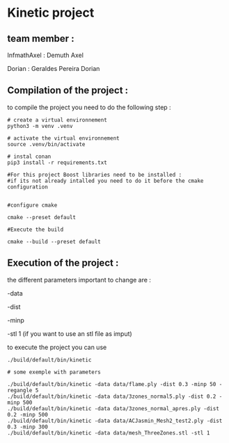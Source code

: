# Kinetic project

## team member :

InfmathAxel : Demuth Axel

Dorian : Geraldes Pereira Dorian

## Compilation of the project :



to compile the project you need to do the following step :
```
# create a virtual environnement 
python3 -m venv .venv

# activate the virtual environnement 
source .venv/bin/activate

# instal conan 
pip3 install -r requirements.txt

#For this project Boost libraries need to be installed :
#if its not already intalled you need to do it before the cmake configuration 


#configure cmake

cmake --preset default

#Execute the build 

cmake --build --preset default
```
## Execution of the project :
the different parameters important to change are :

-data 

-dist 

-minp 

-stl 1  (if you want to use an stl file as imput)

to execute the project you can use 
```
./build/default/bin/kinetic 

# some exemple with parameters

./build/default/bin/kinetic -data data/flame.ply -dist 0.3 -minp 50 -regangle 5
./build/default/bin/kinetic -data data/3zones_normal5.ply -dist 0.2 -minp 500
./build/default/bin/kinetic -data data/3zones_normal_apres.ply -dist 0.2 -minp 500
./build/default/bin/kinetic -data data/ACJasmin_Mesh2_test2.ply -dist 0.3 -minp 300
./build/default/bin/kinetic -data data/mesh_ThreeZones.stl -stl 1
```